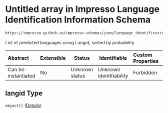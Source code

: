 # Untitled array in Impresso Language Identification Information Schema

```txt
https://impresso.github.io/impresso-schemas/json/language_identification/language_identification.schema.json#/properties/langid
```

List of predicted languages using Langid, sorted by probability


| Abstract            | Extensible | Status         | Identifiable            | Custom Properties | Additional Properties | Access Restrictions | Defined In                                                                                                 |
| :------------------ | ---------- | -------------- | ----------------------- | :---------------- | --------------------- | ------------------- | ---------------------------------------------------------------------------------------------------------- |
| Can be instantiated | No         | Unknown status | Unknown identifiability | Forbidden         | Allowed               | none                | [language_identification.schema.json\*](../out/language_identification.schema.json "open original schema") |

## langid Type

`object[]` ([Details](language_identification-definitions-lid.md))
